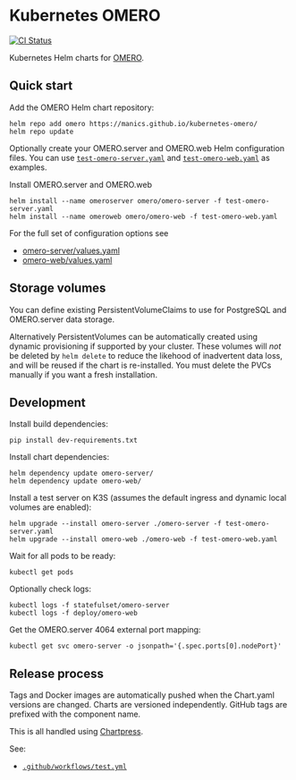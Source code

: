 # Kubernetes OMERO

[![CI Status](https://github.com/manics/kubernetes-omero/workflows/Test%20and%20Publish/badge.svg)](https://github.com/manics/kubernetes-omero/actions?query=branch%3Amaster)

Kubernetes Helm charts for [OMERO](https://www.openmicroscopy.org/).


## Quick start

Add the OMERO Helm chart repository:

    helm repo add omero https://manics.github.io/kubernetes-omero/
    helm repo update

Optionally create your OMERO.server and OMERO.web Helm configuration files.
You can use [`test-omero-server.yaml`](test-omero-server.yaml) and [`test-omero-web.yaml`](test-omero-web.yaml) as examples.

Install OMERO.server and OMERO.web

    helm install --name omeroserver omero/omero-server -f test-omero-server.yaml
    helm install --name omeroweb omero/omero-web -f test-omero-web.yaml


For the full set of configuration options see
- [omero-server/values.yaml](omero-server/values.yaml)
- [omero-web/values.yaml](omero-web/values.yaml)


## Storage volumes

You can define existing PersistentVolumeClaims to use for PostgreSQL and OMERO.server data storage.

Alternatively PersistentVolumes can be automatically created using dynamic provisioning if supported by your cluster.
These volumes will *not* be deleted by `helm delete` to reduce the likehood of inadvertent data loss, and will be reused if the chart is re-installed.
You must delete the PVCs manually if you want a fresh installation.


## Development

Install build dependencies:

    pip install dev-requirements.txt

Install chart dependencies:

    helm dependency update omero-server/
    helm dependency update omero-web/

Install a test server on K3S (assumes the default ingress and dynamic local volumes are enabled):

    helm upgrade --install omero-server ./omero-server -f test-omero-server.yaml
    helm upgrade --install omero-web ./omero-web -f test-omero-web.yaml

Wait for all pods to be ready:

    kubectl get pods

Optionally check logs:

    kubectl logs -f statefulset/omero-server
    kubectl logs -f deploy/omero-web

Get the OMERO.server 4064 external port mapping:

    kubectl get svc omero-server -o jsonpath='{.spec.ports[0].nodePort}'


## Release process

Tags and Docker images are automatically pushed when the Chart.yaml versions are changed.
Charts are versioned independently. GitHub tags are prefixed with the component name.

This is all handled using [Chartpress](./ci/chartpress.py).

See:
- [`.github/workflows/test.yml`](.github/workflows/test.yml)
